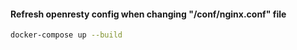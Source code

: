 #### Refresh openresty config when changing "/conf/nginx.conf" file

```bash
docker-compose up --build
```
